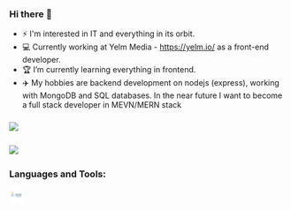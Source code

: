 ### Hi there :wave:

- :zap: I'm interested in IT and everything in its orbit.
- :computer: Currently working at Yelm Media - https://yelm.io/ as a front-end developer.
- :trophy: I’m currently learning everything in frontend.
- :airplane: My hobbies are backend development on nodejs (express), working with MongoDB and SQL databases. In the near future I want to become a full stack developer in MEVN/MERN stack


### 

![](https://github-readme-stats.vercel.app/api?username=AlexKrayVR&count_private=true&hide=contribs,stars&theme=dracula&show_icons=true)

###

![](https://github-readme-stats.vercel.app/api/top-langs/?username=AlexKrayVR&count_private=true&theme=dracula&show_icons=true)

### Languages and Tools:

<img align="left" alt="JAVA" width="26px" src="https://raw.githubusercontent.com/github/explore/80688e429a7d4ef2fca1e82350fe8e3517d3494d/topics/java/java.png" />

<br/>
